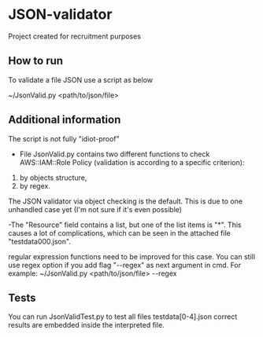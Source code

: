 # JSON-validator
Project created for recruitment purposes

## How to run
To validate a file JSON use a script as below

~<path>/JsonValid.py <path/to/json/file>

## Additional information
The script is not fully "idiot-proof"
- File JsonValid.py contains two different functions to check AWS::IAM::Role Policy (validation is according to a specific criterion):
1. by objects structure,
2. by regex.

The JSON validator via object checking is the default.
This is due to one unhandled case yet (I'm not sure if it's even possible)

-The "Resource" field contains a list, but one of the list items is "*".
This causes a lot of complications, which can be seen in the attached file "testdata000.json".

regular expression functions need to be improved for this case.
You can still use regex option if you add flag "--regex" as next argument in cmd.
For example: ~<path>/JsonValid.py <path/to/json/file> --regex

## Tests
You can run JsonValidTest.py to test all files testdata[0-4].json correct results are embedded inside the interpreted file.

